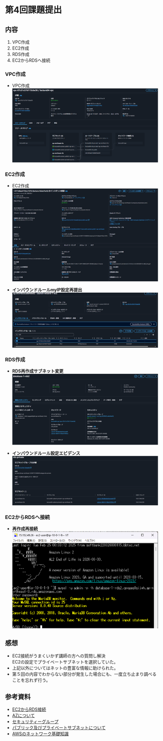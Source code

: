# 第4回課題提出

## 内容

1. VPC作成
2. EC2作成
3. RDS作成
4. EC2からRDSへ接続

### VPC作成

- VPC作成<br>
![VPC作成](/lecture4/VPC作成.png)

### EC2作成

- EC2作成<br>
![EC2作成](/lecture4/EC2作成.png)

- **インバウンドルールmyIP設定再提出**<br>
![再提出](/lecture4/myIPに設定.png)

### RDS作成

- **RDS再作成サブネット変更**<br>
![再作成](/lecture4/RDS再作成サブネット変更.png)

- **インバウンドルール設定エビデンス**<br>
![RDSインバウンドルール設定](/lecture4/プライベートサブネットエビデンス.png)

### EC2からRDSへ接続

- **再作成再接続**<br>
![EC2からRDSへ再接続](/lecture4/EC2接続RDS接続.png)

## 感想

- EC2接続がうまくいかず講師の方への質問し解決<br>
  EC2の設定でプライベートサブネットを選択していた。<br>
- 上記以外についてはネットの豊富な情報に助けられた。<br>
- 第５回の内容でわからない部分が発生した場合にも、一度立ち止まり調べることを忘れず行う。

## 参考資料

- [EC2からRDS接続](https://blog.serverworks.co.jp/ec2-to-private-rds)
- [AZについて](https://rikeitsushin.com/region-az/)
- [セキュリティーグループ](https://qiita.com/free-honda/items/fa6533d9eb2204ad7cf8)
- [パブリック及びプライベートサブネットについて](https://qiita.com/ryoya1122/items/70b9aca52c2c18322e5a)
- [AWSのネットワーク基礎知識](https://qiita.com/MayForBlue/items/95562b1af16f74e44110)
